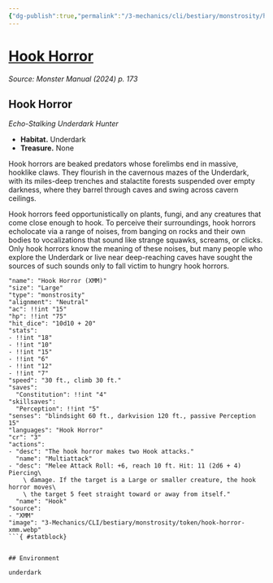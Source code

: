 ```yaml
---
{"dg-publish":true,"permalink":"/3-mechanics/cli/bestiary/monstrosity/hook-horror-xmm/","tags":["ttrpg-cli/compendium/src/5e/xmm","ttrpg-cli/monster/cr/3","ttrpg-cli/monster/environment/underdark","ttrpg-cli/monster/size/large","ttrpg-cli/monster/type/monstrosity"],"noteIcon":""}
---
```


# [Hook Horror](3-Mechanics\CLI\bestiary\monstrosity/hook-horror-xmm.md)
*Source: Monster Manual (2024) p. 173*  

## Hook Horror

*Echo-Stalking Underdark Hunter*

- **Habitat.** Underdark  
- **Treasure.** None  

Hook horrors are beaked predators whose forelimbs end in massive, hooklike claws. They flourish in the cavernous mazes of the Underdark, with its miles-deep trenches and stalactite forests suspended over empty darkness, where they barrel through caves and swing across cavern ceilings.

Hook horrors feed opportunistically on plants, fungi, and any creatures that come close enough to hook. To perceive their surroundings, hook horrors echolocate via a range of noises, from banging on rocks and their own bodies to vocalizations that sound like strange squawks, screams, or clicks. Only hook horrors know the meaning of these noises, but many people who explore the Underdark or live near deep-reaching caves have sought the sources of such sounds only to fall victim to hungry hook horrors.

```statblock
"name": "Hook Horror (XMM)"
"size": "Large"
"type": "monstrosity"
"alignment": "Neutral"
"ac": !!int "15"
"hp": !!int "75"
"hit_dice": "10d10 + 20"
"stats":
- !!int "18"
- !!int "10"
- !!int "15"
- !!int "6"
- !!int "12"
- !!int "7"
"speed": "30 ft., climb 30 ft."
"saves":
  "Constitution": !!int "4"
"skillsaves":
  "Perception": !!int "5"
"senses": "blindsight 60 ft., darkvision 120 ft., passive Perception 15"
"languages": "Hook Horror"
"cr": "3"
"actions":
- "desc": "The hook horror makes two Hook attacks."
  "name": "Multiattack"
- "desc": "Melee Attack Roll: +6, reach 10 ft. Hit: 11 (2d6 + 4) Piercing\
    \ damage. If the target is a Large or smaller creature, the hook horror moves\
    \ the target 5 feet straight toward or away from itself."
  "name": "Hook"
"source":
- "XMM"
"image": "3-Mechanics/CLI/bestiary/monstrosity/token/hook-horror-xmm.webp"
```{ #statblock}


## Environment

underdark
